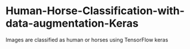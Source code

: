 # Human-Horse-Classification-with-data-augmentation-Keras
Images are classified as human or horses using TensorFlow keras
